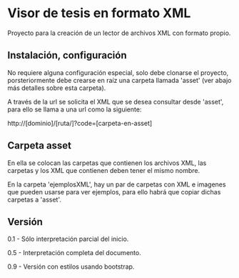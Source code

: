 # Visor de tesis en formato XML

Proyecto para la creación de un lector de archivos XML con formato propio.


## Instalación, configuración

No requiere alguna configuración especial, solo debe clonarse el proyecto, porsteriormente debe crearse en raíz una carpeta llamada 'asset' (ver abajo más detalles sobre esta carpeta).

A través de la url se solicita el XML que se desea consultar desde 'asset', para ello se llama a una url como la siguiente:  

http://[dominio]/[ruta/]?code=[carpeta-en-asset]

## Carpeta asset

En ella se colocan las carpetas que contienen los archivos XML, las carpetas y los XML que contienen deben tener el mismo nombre.  

En la carpeta 'ejemplosXML', hay un par de carpetas con XML e imagenes que pueden usarse para ver ejemplos, para ello habrá que copiar dichas carpetas a 'asset'.

## Versión
0.1 - Sólo interpretación parcial del inicio.

0.5 - Interpretación completa del documento.

0.9 - Versión con estilos usando bootstrap.
